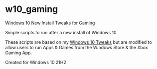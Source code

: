 # w10_gaming

Windows 10 New Install Tweaks for Gaming

Simple scripts to run after a new install of Windows 10

These scripts are based on my [Windows 10 Tweaks](https://github.com/equk/windows) but are modified to allow users to run Apps & Games from the Windows Store & the Xbox Gaming App.

Created for Windows 10 21H2
